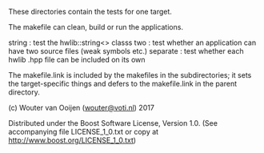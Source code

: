 These directories contain the tests for one target.

The makefile can clean, build or run the applications.

string   : test the hwlib::string<> classs
two      : test whether an application can have two source files 
           (weak symbols etc.)
separate : test whether each hwlib .hpp file can be included on its own

The makefile.link is included by the makefiles in the subdirectories;
it sets the target-specific things and defers to the
makefile.link in the parent directory.

(c) Wouter van Ooijen (wouter@voti.nl) 2017

Distributed under the Boost Software License, Version 1.0.
(See accompanying file LICENSE_1_0.txt or copy at 
http://www.boost.org/LICENSE_1_0.txt) 
      
      
      